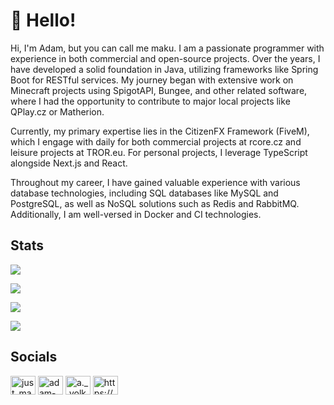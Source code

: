 # 👋 Hello!
Hi, I'm Adam, but you can call me maku. I am a passionate programmer with experience in both commercial and open-source projects. Over the years, I have developed a solid foundation in Java, utilizing frameworks like Spring Boot for RESTful services. My journey began with extensive work on Minecraft projects using SpigotAPI, Bungee, and other related software, where I had the opportunity to contribute to major local projects like QPlay.cz or Matherion.

Currently, my primary expertise lies in the CitizenFX Framework (FiveM), which I engage with daily for both commercial projects at rcore.cz and leisure projects at TROR.eu. For personal projects, I leverage TypeScript alongside Next.js and React.

Throughout my career, I have gained valuable experience with various database technologies, including SQL databases like MySQL and PostgreSQL, as well as NoSQL solutions such as Redis and RabbitMQ. Additionally, I am well-versed in Docker and CI technologies.

## Stats 
![](https://komarev.com/ghpvc/?username=itismaku&label=Profile%20views&color=Ffaa00&style=flat)

![](https://github-readme-stats.vercel.app/api/top-langs?username=itismaku&show_icons=true&theme=transparent&title_color=ffa500&text_color=ffffff&hide_border=true&locale=en&layout=donut)

![](https://github-readme-stats.vercel.app/api?username=itismaku&show_icons=true&theme=transparent&title_color=ffa500&text_color=ffffff&hide_border=true&locale=en)

![](https://github-readme-streak-stats.herokuapp.com/?user=itIsMaku)

## Socials
<p align="left">
<a href="https://twitter.com/just_makuu" target="blank"><img align="center" src="https://raw.githubusercontent.com/rahuldkjain/github-profile-readme-generator/master/src/images/icons/Social/twitter.svg" alt="just_makuu" height="30" width="40" /></a>
<a href="https://linkedin.com/in/adam-volkman-5a5721307" target="blank"><img align="center" src="https://raw.githubusercontent.com/rahuldkjain/github-profile-readme-generator/master/src/images/icons/Social/linked-in-alt.svg" alt="adam-volkman-5a5721307" height="30" width="40" /></a>
<a href="https://instagram.com/a._.volkman" target="blank"><img align="center" src="https://raw.githubusercontent.com/rahuldkjain/github-profile-readme-generator/master/src/images/icons/Social/instagram.svg" alt="a._.volkman" height="30" width="40" /></a>
<a href="https://www.youtube.com/@itismaku" target="blank"><img align="center" src="https://raw.githubusercontent.com/rahuldkjain/github-profile-readme-generator/master/src/images/icons/Social/youtube.svg" alt="https://www.youtube.com/@itismaku" height="30" width="40" /></a>
</p>
